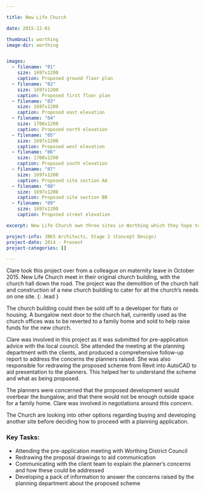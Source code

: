 ```yaml
---

title: New Life Church

date: 2015-12-01

thumbnail: worthing
image-dir: worthing


images:
  - filename: "01"
    size: 1697x1200
    caption: Proposed ground floor plan
  - filename: "02"
    size: 1697x1200
    caption: Proposed first floor plan
  - filename: "03"
    size: 1697x1200
    caption: Proposed east elevation
  - filename: "04"
    size: 1708x1200
    caption: Proposed north elevation
  - filename: "05"
    size: 1697x1200
    caption: Proposed west elevation
  - filename: "06"
    size: 1708x1200
    caption: Proposed south elevation
  - filename: "07"
    size: 1697x1200
    caption: Proposed site section AA
  - filename: "08"
    size: 1697x1200
    caption: Proposed site section BB
  - filename: "09"
    size: 1697x1200
    caption: Proposed street elevation

excerpt: New Life Church own three sites in Worthing which they hope to redevelop into a new, purpose-built church. Clare has been involved in pre-application negotiations with the local planning department. 

project-info: JBKS Architects, Stage 2 (Concept Design)
project-date: 2014 - Present
project-categories: []

---
```




Clare took this project over from a colleague on maternity leave in October 2015. New Life Church meet in their original church building, with the church hall down the road. The project was the demolition of the church hall and construction of a new church building to cater for all the church’s needs on one site. 
{: .lead }

The church building could then be sold off to a developer for flats or housing. A bungalow next door to the church hall, currently used as the church offices was to be reverted to a family home and sold to help raise funds for the new church. 

Clare was involved in this project as it was submitted for pre-application advice with the local council. She attended the meeting at the planning department with the clients, and produced a comprehensive follow-up report to address the concerns the planners raised. She was also responsible for redrawing the proposed scheme from Revit into AutoCAD to aid presentation to the planners. This helped her to understand the scheme and what as being proposed. 

The planners were concerned that the proposed development would overbear the bungalow, and that there would not be enough outside space for a family home. Clare was involved in negotiations around this concern. 

The Church are looking into other options regarding buying and developing another site before deciding how to proceed with a planning application. 


### Key Tasks:

- Attending the pre-application meeting with Worthing District Council
- Redrawing the proposal drawings to aid communication
- Communicating with the client team to explain the planner’s concerns and how these could be addressed
- Developing a pack of information to answer the concerns raised by the planning department about the proposed scheme


